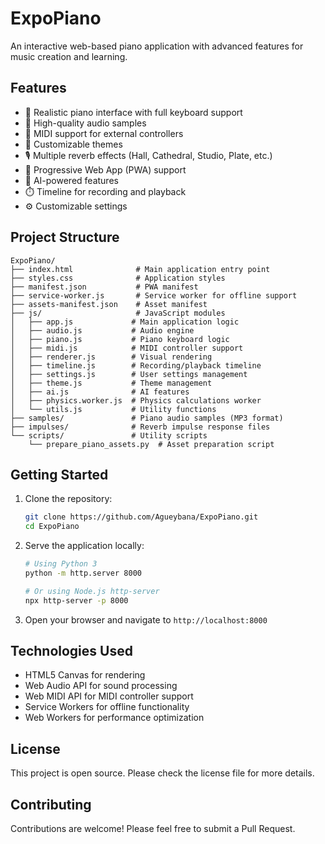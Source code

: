 # ExpoPiano

An interactive web-based piano application with advanced features for music creation and learning.

## Features

- 🎹 Realistic piano interface with full keyboard support
- 🎵 High-quality audio samples
- 🎼 MIDI support for external controllers
- 🎨 Customizable themes
- 🎙️ Multiple reverb effects (Hall, Cathedral, Studio, Plate, etc.)
- 📱 Progressive Web App (PWA) support
- 🤖 AI-powered features
- ⏱️ Timeline for recording and playback
- ⚙️ Customizable settings

## Project Structure

```
ExpoPiano/
├── index.html              # Main application entry point
├── styles.css              # Application styles
├── manifest.json           # PWA manifest
├── service-worker.js       # Service worker for offline support
├── assets-manifest.json    # Asset manifest
├── js/                     # JavaScript modules
│   ├── app.js             # Main application logic
│   ├── audio.js           # Audio engine
│   ├── piano.js           # Piano keyboard logic
│   ├── midi.js            # MIDI controller support
│   ├── renderer.js        # Visual rendering
│   ├── timeline.js        # Recording/playback timeline
│   ├── settings.js        # User settings management
│   ├── theme.js           # Theme management
│   ├── ai.js              # AI features
│   ├── physics.worker.js  # Physics calculations worker
│   └── utils.js           # Utility functions
├── samples/               # Piano audio samples (MP3 format)
├── impulses/              # Reverb impulse response files
└── scripts/               # Utility scripts
    └── prepare_piano_assets.py  # Asset preparation script
```

## Getting Started

1. Clone the repository:
   ```bash
   git clone https://github.com/Agueybana/ExpoPiano.git
   cd ExpoPiano
   ```

2. Serve the application locally:
   ```bash
   # Using Python 3
   python -m http.server 8000
   
   # Or using Node.js http-server
   npx http-server -p 8000
   ```

3. Open your browser and navigate to `http://localhost:8000`

## Technologies Used

- HTML5 Canvas for rendering
- Web Audio API for sound processing
- Web MIDI API for MIDI controller support
- Service Workers for offline functionality
- Web Workers for performance optimization

## License

This project is open source. Please check the license file for more details.

## Contributing

Contributions are welcome! Please feel free to submit a Pull Request.
